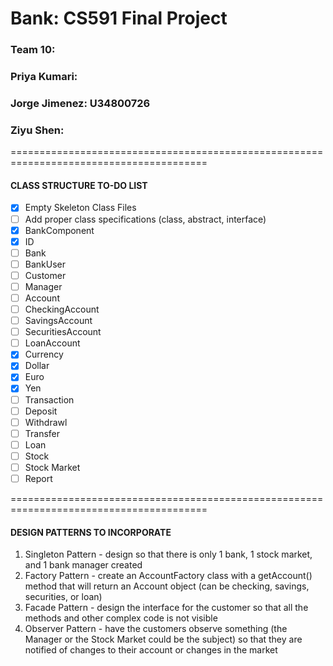 # Bank: CS591 Final Project

### Team 10: 
### Priya Kumari: 
### Jorge Jimenez: U34800726
### Ziyu Shen:

========================================================================================

#### CLASS STRUCTURE TO-DO LIST

- [X] Empty Skeleton Class Files
- [ ] Add proper class specifications (class, abstract, interface) 
- [X] BankComponent
- [X] ID
- [ ] Bank
- [ ] BankUser
- [ ] Customer
- [ ] Manager
- [ ] Account
- [ ] CheckingAccount
- [ ] SavingsAccount
- [ ] SecuritiesAccount
- [ ] LoanAccount
- [X] Currency
- [X] Dollar
- [X] Euro
- [X] Yen
- [ ] Transaction
- [ ] Deposit
- [ ] Withdrawl
- [ ] Transfer
- [ ] Loan
- [ ] Stock
- [ ] Stock Market
- [ ] Report

========================================================================================

#### DESIGN PATTERNS TO INCORPORATE

1. Singleton Pattern - design so that there is only 1 bank, 1 stock market, and 1 bank manager created 
2. Factory Pattern - create an AccountFactory class with a getAccount() method that will return an Account object (can be checking, savings, securities, or loan) 
3. Facade Pattern - design the interface for the customer so that all the methods and other complex code is not visible
4. Observer Pattern - have the customers observe something (the Manager or the Stock Market could be the subject) so that they are notified of changes to their account or changes in the market 
